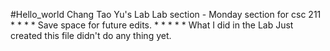#Hello_world  Chang Tao Yu's Lab
Lab section - Monday section for csc 211
*
*
*
*
Save space for future edits.
*
*
*
*
*
What I did in the Lab
Just created this file didn't do any thing yet.
